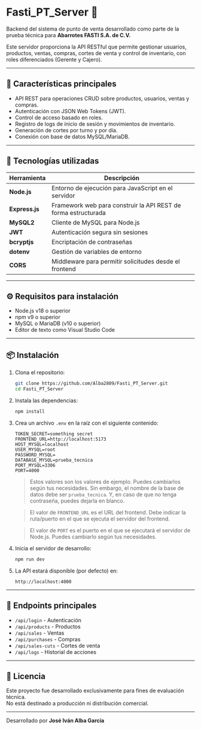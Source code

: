 # Fasti_PT_Server 🔧

Backend del sistema de punto de venta desarrollado como parte de la prueba técnica para **Abarrotes FASTI S.A. de C.V.**

Este servidor proporciona la API RESTful que permite gestionar usuarios, productos, ventas, compras, cortes de venta y control de inventario, con roles diferenciados (Gerente y Cajero).

---

## 📌 Características principales

- API REST para operaciones CRUD sobre productos, usuarios, ventas y compras.
- Autenticación con JSON Web Tokens (JWT).
- Control de acceso basado en roles.
- Registro de logs de inicio de sesión y movimientos de inventario.
- Generación de cortes por turno y por día.
- Conexión con base de datos MySQL/MariaDB.

---

## 🚀 Tecnologías utilizadas

| Herramienta        | Descripción                                                                 |
|--------------------|-----------------------------------------------------------------------------|
| **Node.js**        | Entorno de ejecución para JavaScript en el servidor                         |
| **Express.js**     | Framework web para construir la API REST de forma estructurada              |
| **MySQL2**         | Cliente de MySQL para Node.js                                                |
| **JWT**            | Autenticación segura sin sesiones                                           |
| **bcryptjs**       | Encriptación de contraseñas                                                  |
| **dotenv**         | Gestión de variables de entorno                                              |
| **CORS**           | Middleware para permitir solicitudes desde el frontend                      |

---

## ⚙️ Requisitos para instalación

- Node.js v18 o superior
- npm v9 o superior
- MySQL o MariaDB (v10 o superior)
- Editor de texto como Visual Studio Code

---

## 📦 Instalación

1. Clona el repositorio:

   ```bash
   git clone https://github.com/Alba2809/Fasti_PT_Server.git
   cd Fasti_PT_Server
   ```

2. Instala las dependencias:

   ```bash
   npm install
   ```

3. Crea un archivo `.env` en la raíz con el siguiente contenido:

   ```
   TOKEN_SECRET=something secret
   FRONTEND_URL=http://localhost:5173
   HOST_MYSQL=localhost
   USER_MYSQL=root
   PASSWORD_MYSQL=
   DATABASE_MYSQL=prueba_tecnica
   PORT_MYSQL=3306
   PORT=4000
   ```

   > Estos valores son los valores de ejemplo. Puedes cambiarlos según tus necesidades. Sin embargo, el nombre de la base de datos debe ser `prueba_tecnica`. Y, en caso de que no tenga contraseña, puedes dejarla en blanco.
   
   > El valor de `FRONTEND_URL` es el URL del frontend. Debe indicar la ruta/puerto en el que se ejecuta el servidor del frontend.

   > El valor de `PORT` es el puerto en el que se ejecutará el servidor de Node.js. Puedes cambiarlo según tus necesidades.

4. Inicia el servidor de desarrollo:

   ```bash
   npm run dev
   ```

5. La API estará disponible (por defecto) en:

   ```
   http://localhost:4000
   ```

---

## 🔐 Endpoints principales

- `/api/login` - Autenticación
- `/api/products` - Productos
- `/api/sales` - Ventas
- `/api/purchases` - Compras
- `/api/sales-cuts` - Cortes de venta
- `/api/logs` - Historial de acciones

---

## 📄 Licencia

Este proyecto fue desarrollado exclusivamente para fines de evaluación técnica.  
No está destinado a producción ni distribución comercial.

---

Desarrollado por **José Iván Alba García**  